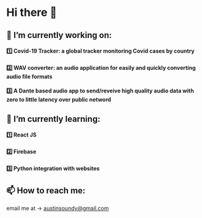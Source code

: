 # Hi there 👋
## 🔭 I’m currently working on:
#### 1️⃣ Covid-19 Tracker: a global tracker monitoring Covid cases by country
#### 2️⃣ WAV converter: an audio application for easily and quickly converting audio file formats
#### 3️⃣ A Dante based audio app to send/reveive high quality audio data with zero to little latency over public netword


## 🌱 I’m currently learning:
#### 1️⃣ React JS
#### 2️⃣ Firebase
#### 3️⃣ Python integration with websites

## 📫 How to reach me:
email me at -> austinsoundy@gmail.com
